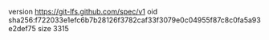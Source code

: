 version https://git-lfs.github.com/spec/v1
oid sha256:f722033e1efc6b7b28126f3782caf33f3079e0c04955f87c8c0fa5a93e2def75
size 3315
